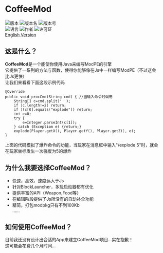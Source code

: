 # CoffeeMod
![版本](https://img.shields.io/badge/版本-Reborn-2196F3.svg)
![版本名](https://img.shieds.io/badge/版本名-V1.0.0-009688.svg)
![版本号](https://img.shieds.io/badge/版本号-1-009688.svg)  
![语言](https://img.shields.io/badge/语言-Java-red.svg)
![作者](https://img.shields.io/badge/作者-Xs.JIONG-brightgreen.svg)
![许可证](https://img.shields.io/badge/许可证-GPL--3.0-lightgray.svg)  
[English Version](https://lnfnunes.github.io/404-PageNotFound/)

## 这是什么？
 **CoffeeMod**是一个能使你使用Java来编写ModPE的引擎  
它提供了一系列的方法与函数，使得你能够像在Js中一样编写ModPE（不过这会比Js更快）  
让我们来看看下面这段示例代码  
```
@Override
public void procCmd(String cmd) { //当输入命令时调用
	String[] c=cmd.split(' ');
	if (c.length!=2) return;
	if (!c[0].equals("explode")) return;
	int e=0;
	try {
		e=Integer.parseInt(c[1]);
	} catch (Exception e) {return;}
	explode(Player.getX(), Player.getY(), Player.getZ(), e);
}
```
上面的代码模拟了爆炸命令的功能，当玩家在消息框中输入"/explode 5"时，就会在玩家坐标发生一次强度为5的爆炸

## 为什么我要选择CoffeeMod？

- 快速，高效，速度远大于Js
- 针对BlockLauncher，多玩启动器都有优化
- 提供丰富的API（Weapon,Food等）
- 在编辑阶段提供了Js所没有的自动补全功能
- 精简，打包modpkg只有不到100Kb  
......

## 如何使用CoffeeMod？
目前我还没有设计出合适的App来建立CoffeeMod项目...实在抱歉！  
这可能会花费几个月时间...
